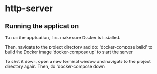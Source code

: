 # http-server

## Running the application

To run the application, first make sure Docker is installed.

Then, navigate to the project directory and do:
'docker-compose build' to build the Docker image 
'docker-compose up' to start the server

To shut it down, open a new terminal window and navigate to the project directory again. Then, do
'docker-compose down'
